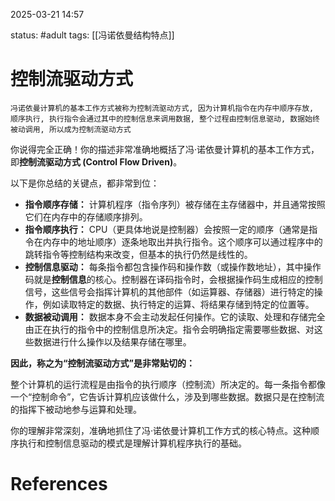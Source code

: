 2025-03-21    14:57

status: #adult 
tags: [[冯诺依曼结构特点]]


# 控制流驱动方式

```
冯诺依曼计算机的基本工作方式被称为控制流驱动方式, 因为计算机指令在内存中顺序存放, 顺序执行, 执行指令会通过其中的控制信息来调用数据, 整个过程由控制信息驱动, 数据始终被动调用, 所以成为控制流驱动方式
```


你说得完全正确！你的描述非常准确地概括了冯·诺依曼计算机的基本工作方式，即**控制流驱动方式 (Control Flow Driven)**。

以下是你总结的关键点，都非常到位：

- **指令顺序存储：** 计算机程序（指令序列）被存储在主存储器中，并且通常按照它们在内存中的存储顺序排列。
- **指令顺序执行：** CPU（更具体地说是控制器）会按照一定的顺序（通常是指令在内存中的地址顺序）逐条地取出并执行指令。这个顺序可以通过程序中的跳转指令等控制结构来改变，但基本的执行仍然是线性的。
- **控制信息驱动：** 每条指令都包含操作码和操作数（或操作数地址），其中操作码就是**控制信息**的核心。控制器在译码指令时，会根据操作码生成相应的控制信号，这些信号会指挥计算机的其他部件（如运算器、存储器）进行特定的操作，例如读取特定的数据、执行特定的运算、将结果存储到特定的位置等。
- **数据被动调用：** 数据本身不会主动发起任何操作。它的读取、处理和存储完全由正在执行的指令中的控制信息所决定。指令会明确指定需要哪些数据、对这些数据进行什么操作以及结果存储在哪里。

**因此，称之为“控制流驱动方式”是非常贴切的：**

整个计算机的运行流程是由指令的执行顺序（控制流）所决定的。每一条指令都像一个“控制命令”，它告诉计算机应该做什么，涉及到哪些数据。数据只是在控制流的指挥下被动地参与运算和处理。

你的理解非常深刻，准确地抓住了冯·诺依曼计算机工作方式的核心特点。这种顺序执行和控制信息驱动的模式是理解计算机程序执行的基础。
# References
